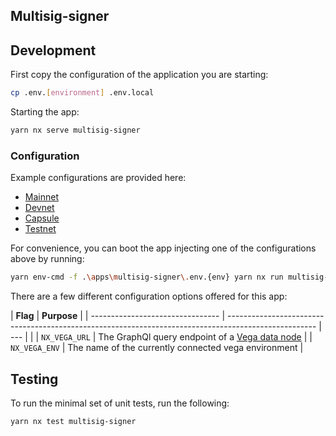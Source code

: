 ## Multisig-signer

## Development

First copy the configuration of the application you are starting:

```bash
cp .env.[environment] .env.local
```

Starting the app:

```bash
yarn nx serve multisig-signer
```

### Configuration

Example configurations are provided here:

- [Mainnet](./.env.mainnet)
- [Devnet](./.env.devnet)
- [Capsule](./.env.capsule)
- [Testnet](./.env.testnet)

For convenience, you can boot the app injecting one of the configurations above by running:

```bash
yarn env-cmd -f .\apps\multisig-signer\.env.{env} yarn nx run multisig-signer:serve # e.g. stagnet1
```

There are a few different configuration options offered for this app:

| **Flag** | **Purpose** |
| -------------------------------- | ---------------------------------------------------------------------------------------------------- | --- | |
| `NX_VEGA_URL` | The GraphQl query endpoint of a [Vega data node](https://github.com/vegaprotocol/networks#data-node) |
| `NX_VEGA_ENV` | The name of the currently connected vega environment |

## Testing

To run the minimal set of unit tests, run the following:

```bash
yarn nx test multisig-signer
```
